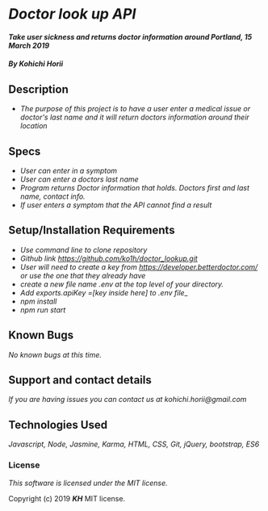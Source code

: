 # _Doctor look up API_

#### _Take user sickness and returns doctor information around Portland, 15 March 2019_

#### _By Kohichi Horii_

## Description

* _The purpose of this project is to have a user enter a medical issue or doctor's last name and it will return doctors information around their location_

## Specs
* _User can enter in a symptom_
* _User can enter a doctors last name_
* _Program returns Doctor information that holds. Doctors first and last name, contact info._
* _If user enters a symptom that the API cannot find a result_

## Setup/Installation Requirements

* _Use command line to clone repository_
* _Github link https://github.com/ko1h/doctor_lookup.git_
* _User will need to create a key from https://developer.betterdoctor.com/ or use the one that they already have_
* _create a new file name .env at the top level of your directory._
* _Add exports.apiKey =[key inside here] to .env file__
* _npm install_
* _npm run start_



## Known Bugs

_No known bugs at this time._

## Support and contact details

_If you are having issues you can contact us at kohichi.horii@gmail.com_

## Technologies Used

_Javascript, Node, Jasmine, Karma, HTML, CSS, Git, jQuery, bootstrap, ES6_


### License

*This software is licensed under the MIT license.*

Copyright (c) 2019 **_KH_** MIT license.
